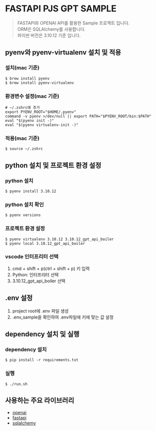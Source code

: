 # FASTAPI PJS GPT SAMPLE
> FASTAPI와 OPENAI API를 활용한 Sample 프로젝트 입니다.<br>
> ORM은 SQLAlchemy를 사용합니다.<br>
> 파이썬 버전은 3.10.12 기준 입니다.

## pyenv와 pyenv-virtualenv 설치 및 적용
### 설치(mac 기준)
```
$ brew install pyenv
$ brew install pyenv-virtualenv
```

### 환경변수 설정(mac 기준)
```
# ~/.zshrc에 추가
export PYENV_ROOT="$HOME/.pyenv"
command -v pyenv >/dev/null || export PATH="$PYENV_ROOT/bin:$PATH"
eval "$(pyenv init -)"
eval "$(pyenv virtualenv-init -)"
```

### 적용(mac 기준)
```
$ source ~/.zshrc
```

## python 설치 및 프로젝트 환경 설정
### python 설치
```
$ pyenv install 3.10.12
```

### python 설치 확인
```
$ pyenv versions
```

### 프로젝트 환경 설정
```
$ pyenv virtualenv 3.10.12 3.10.12_gpt_api_boiler
$ pyenv local 3.10.12_gpt_api_boiler
```
### vscode 인터프리터 선택
1. cmd + shift + p(ctrl + shift + p) 키 입력
2. Python: 인터프리터 선택
3. 3.10.12_gpt_api_boiler 선택

## .env 설정
1. project root에 .env 파일 생성
2. .env_sample을 확인하여 .env파일에 키에 맞는 값 설정

## dependency 설치 및 실행
### dependency 설치
```
$ pip install -r requirements.txt
```

### 실행
```
$ ./run.sh
```

## 사용하는 주요 라이브러리
* [openai](https://platform.openai.com/docs/introduction/overview)
* [fastapi](https://fastapi.tiangolo.com/ko/)
* [sqlalchemy](https://www.sqlalchemy.org/)